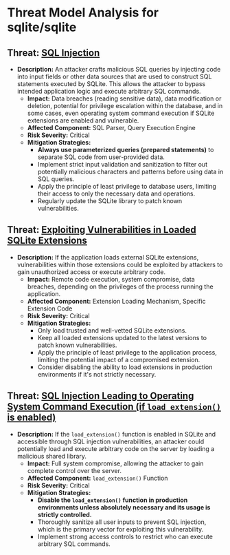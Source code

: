 # Threat Model Analysis for sqlite/sqlite

## Threat: [SQL Injection](./threats/sql_injection.md)

*   **Description:** An attacker crafts malicious SQL queries by injecting code into input fields or other data sources that are used to construct SQL statements executed by SQLite. This allows the attacker to bypass intended application logic and execute arbitrary SQL commands.
    *   **Impact:** Data breaches (reading sensitive data), data modification or deletion, potential for privilege escalation within the database, and in some cases, even operating system command execution if SQLite extensions are enabled and vulnerable.
    *   **Affected Component:** SQL Parser, Query Execution Engine
    *   **Risk Severity:** Critical
    *   **Mitigation Strategies:**
        *   **Always use parameterized queries (prepared statements)** to separate SQL code from user-provided data.
        *   Implement strict input validation and sanitization to filter out potentially malicious characters and patterns before using data in SQL queries.
        *   Apply the principle of least privilege to database users, limiting their access to only the necessary data and operations.
        *   Regularly update the SQLite library to patch known vulnerabilities.

## Threat: [Exploiting Vulnerabilities in Loaded SQLite Extensions](./threats/exploiting_vulnerabilities_in_loaded_sqlite_extensions.md)

*   **Description:** If the application loads external SQLite extensions, vulnerabilities within those extensions could be exploited by attackers to gain unauthorized access or execute arbitrary code.
    *   **Impact:** Remote code execution, system compromise, data breaches, depending on the privileges of the process running the application.
    *   **Affected Component:** Extension Loading Mechanism, Specific Extension Code
    *   **Risk Severity:** Critical
    *   **Mitigation Strategies:**
        *   Only load trusted and well-vetted SQLite extensions.
        *   Keep all loaded extensions updated to the latest versions to patch known vulnerabilities.
        *   Apply the principle of least privilege to the application process, limiting the potential impact of a compromised extension.
        *   Consider disabling the ability to load extensions in production environments if it's not strictly necessary.

## Threat: [SQL Injection Leading to Operating System Command Execution (if `load_extension()` is enabled)](./threats/sql_injection_leading_to_operating_system_command_execution__if__load_extension____is_enabled_.md)

*   **Description:** If the `load_extension()` function is enabled in SQLite and accessible through SQL injection vulnerabilities, an attacker could potentially load and execute arbitrary code on the server by loading a malicious shared library.
    *   **Impact:** Full system compromise, allowing the attacker to gain complete control over the server.
    *   **Affected Component:** `load_extension()` Function
    *   **Risk Severity:** Critical
    *   **Mitigation Strategies:**
        *   **Disable the `load_extension()` function in production environments unless absolutely necessary and its usage is strictly controlled.**
        *   Thoroughly sanitize all user inputs to prevent SQL injection, which is the primary vector for exploiting this vulnerability.
        *   Implement strong access controls to restrict who can execute arbitrary SQL commands.

